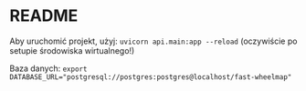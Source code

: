 # README

Aby uruchomić projekt, użyj:
```uvicorn api.main:app --reload``` (oczywiście po setupie środowiska wirtualnego!)

Baza danych:
```export DATABASE_URL="postgresql://postgres:postgres@localhost/fast-wheelmap"```
